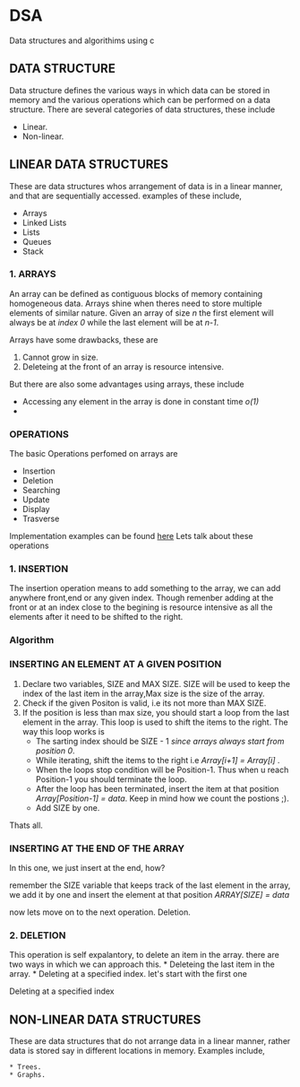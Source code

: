 # DSA

Data structures and algorithims using c

## DATA STRUCTURE

Data structure defines the various ways in which data can be stored in memory and the various operations which can be performed on a data structure. 
There are several categories of data structures, these include

* Linear.
* Non-linear.



## LINEAR DATA STRUCTURES

These are data structures whos arrangement of data is in  a linear manner, and that are sequentially accessed.
examples of these include,

- Arrays
- Linked Lists
- Lists
- Queues
- Stack


### 1. ARRAYS

An array can be defined as  contiguous blocks of memory containing homogeneous data.
Arrays shine when theres need to store multiple elements of similar nature.
Given an array of size *n* the first element will always be at *index 0* while the last element will be at *n-1*.

Arrays have some drawbacks, these are
 
1. Cannot grow in size.
1. Deleteing at the front of an array is resource intensive.

But there are also some advantages using arrays, these include

- Accessing any element in the array is done in constant time *o(1)*
- 

 

### OPERATIONS

The basic Operations perfomed on arrays are

- Insertion
- Deletion
- Searching
- Update
- Display
- Trasverse

Implementation examples can be found [here](./programs/Array.c)
Lets talk about these operations 

### 1. INSERTION

The insertion operation means to add something to the array, we can add anywhere front,end or any given index.
Though remenber adding at the front or at an index close to the begining is resource intensive as all the elements after it need to be shifted to the right.

### Algorithm
### INSERTING AN ELEMENT AT A GIVEN POSITION

1. Declare two variables, SIZE and MAX SIZE. SIZE will be used to keep the index of the last item in the array,Max size is the size of the array.
1. Check if the given Positon is valid, i.e its not more than MAX SIZE.
1. If the position is less than max size, you should start a loop from the last element in the array. This loop is used to shift the items to the right. The way this loop works is 
	* The sarting index should be SIZE - 1 *since arrays always start from position 0*.
	* While iterating, shift the items to the right i.e *Array[i+1] = Array[i]* .
	* When the loops stop condition will be Position-1. Thus when u reach Position-1 you should terminate the loop.
	* After the loop has been terminated, insert the item at that position *Array[Position-1] = data*. Keep in mind how we count the postions ;).
	* Add SIZE by one.
 
Thats all.

### INSERTING AT THE END OF THE ARRAY

In this one, we just insert at the end, how?

remember the SIZE variable that keeps track of the last element in the array, we add it by one and insert the element at that position *ARRAY[SIZE] = data* 

now lets move on to the next operation. Deletion.

### 2. DELETION

This operation is self expalantory, to delete an item in the array.
there are two ways in which we can approach this.
	* Deleteing the last item in the array.
	* Deleting at a specified index.
let's start with the first one 

Deleting at a specified index






## NON-LINEAR DATA STRUCTURES

These are data structures that do not arrange data in a linear manner, rather data is stored say in different locations in memory.
Examples include,

    * Trees.
    * Graphs.



